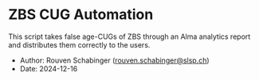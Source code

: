 # ZBS CUG Automation
This script takes false age-CUGs of ZBS through an Alma analytics report and distributes them correctly to the users.

* Author: Rouven Schabinger (rouven.schabinger@slsp.ch)
* Date: 2024-12-16
